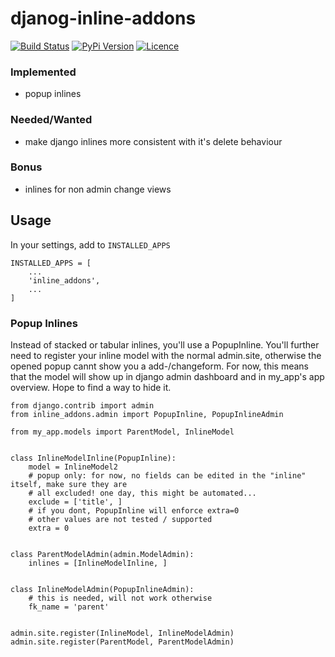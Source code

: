 # djanog-inline-addons

[![Build Status](https://travis-ci.org/bnzk/django-inline-addons.svg "Build Status")](https://travis-ci.org/bnzk/django-inline-addons/)
[![PyPi Version](https://img.shields.io/pypi/v/django-inline-addons.svg "PyPi Version")](https://pypi.python.org/pypi/django-inline-addons/)
[![Licence](https://img.shields.io/pypi/l/django-inline-addons.svg "Licence")](https://pypi.python.org/pypi/django-inline-addons/)

### Implemented
- popup inlines

### Needed/Wanted

- make django inlines more consistent with it's delete behaviour

### Bonus

- inlines for non admin change views

## Usage

In your settings, add to `INSTALLED_APPS`

    INSTALLED_APPS = [
        ...
        'inline_addons',
        ...
    ]

### Popup Inlines

Instead of stacked or tabular inlines, you'll use a PopupInline. You'll further need to register your inline
model with the normal admin.site, otherwise the opened popup cannt show you a add-/changeform. For now, this means that
the model will show up in django admin dashboard and in my_app's app overview. Hope to find a way to hide it.

    from django.contrib import admin
    from inline_addons.admin import PopupInline, PopupInlineAdmin

    from my_app.models import ParentModel, InlineModel


    class InlineModelInline(PopupInline):
        model = InlineModel2
        # popup only: for now, no fields can be edited in the "inline" itself, make sure they are
        # all excluded! one day, this might be automated...
        exclude = ['title', ]
        # if you dont, PopupInline will enforce extra=0
        # other values are not tested / supported
        extra = 0


    class ParentModelAdmin(admin.ModelAdmin):
        inlines = [InlineModelInline, ]


    class InlineModelAdmin(PopupInlineAdmin):
        # this is needed, will not work otherwise
        fk_name = 'parent'


    admin.site.register(InlineModel, InlineModelAdmin)
    admin.site.register(ParentModel, ParentModelAdmin)
